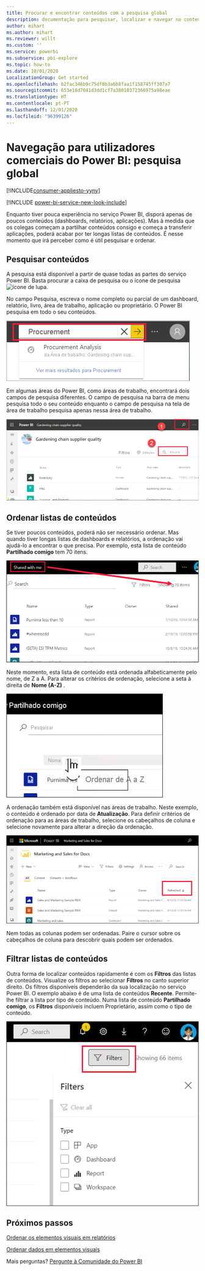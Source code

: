 ```yaml
---
title: Procurar e encontrar conteúdos com a pesquisa global
description: documentação para pesquisar, localizar e navegar no conteúdo no serviço Power BI
author: mihart
ms.author: mihart
ms.reviewer: willt
ms.custom: ''
ms.service: powerbi
ms.subservice: pbi-explore
ms.topic: how-to
ms.date: 10/01/2020
LocalizationGroup: Get started
ms.openlocfilehash: b2fac346b9c75df8b3a6b8faa1f158745ff307a7
ms.sourcegitcommit: 653e18d7041d3dd1cf7a38010372366975a98eae
ms.translationtype: HT
ms.contentlocale: pt-PT
ms.lasthandoff: 12/01/2020
ms.locfileid: "96399126"
---
```

# <a name="navigation-for-power-bi-business-users-global-search"></a>Navegação para utilizadores comerciais do Power BI: pesquisa global

[!INCLUDE[consumer-appliesto-yyny](../includes/consumer-appliesto-yyny.md)]

[!INCLUDE [power-bi-service-new-look-include](../includes/power-bi-service-new-look-include.md)]


Enquanto tiver pouca experiência no serviço Power BI, disporá apenas de poucos conteúdos (dashboards, relatórios, aplicações). Mas à medida que os colegas começam a partilhar conteúdos consigo e começa a transferir aplicações, poderá acabar por ter longas listas de conteúdos. É nesse momento que irá perceber como é útil pesquisar e ordenar.

## <a name="searching-for-content"></a>Pesquisar conteúdos
 A pesquisa está disponível a partir de quase todas as partes do serviço Power BI. Basta procurar a caixa de pesquisa ou o ícone de pesquisa ![ícone de lupa](./media/end-user-search-sort/power-bi-search-icon.png).

 No campo Pesquisa, escreva o nome completo ou parcial de um dashboard, relatório, livro, área de trabalho, aplicação ou proprietário. O Power BI pesquisa em todo o seu conteúdos. 

 ![Captura de ecrã a mostrar o campo de pesquisa com a palavra Aprovisionamento introduzida.](./media/end-user-search-sort/power-bi-search-field.png) 

 Em algumas áreas do Power BI, como áreas de trabalho, encontrará dois campos de pesquisa diferentes. O campo de pesquisa na barra de menu pesquisa todo o seu conteúdo enquanto o campo de pesquisa na tela de área de trabalho pesquisa apenas nessa área de trabalho.

 ![pesquisar numa área de trabalho](./media/end-user-search-sort/power-bi-search-fields.png) 

## <a name="sorting-content-lists"></a>Ordenar listas de conteúdos

Se tiver poucos conteúdos, poderá não ser necessário ordenar.  Mas quando tiver longas listas de dashboards e relatórios, a ordenação vai ajudá-lo a encontrar o que precisa. Por exemplo, esta lista de conteúdo **Partilhado comigo** tem 70 itens. 

![Lista de conteúdo partilhado comigo](./media/end-user-search-sort/power-bi-a-to-z.png)

Neste momento, esta lista de conteúdo está ordenada alfabeticamente pelo nome, de Z a A. Para alterar os critérios de ordenação, selecione a seta à direita de **Nome (A-Z)** .

![Menu pendente de ordenação](./media/end-user-search-sort/power-bi-sort-z-to-a.png)


A ordenação também está disponível nas áreas de trabalho. Neste exemplo, o conteúdo é ordenado por data de **Atualização**. Para definir critérios de ordenação para as áreas de trabalho, selecione os cabeçalhos de coluna e selecione novamente para alterar a direção da ordenação. 


![procurar um relatório](./media/end-user-search-sort/power-bi-refreshed.png)

Nem todas as colunas podem ser ordenadas. Paire o cursor sobre os cabeçalhos de coluna para descobrir quais podem ser ordenados.

## <a name="filtering-content-lists"></a>Filtrar listas de conteúdos
Outra forma de localizar conteúdos rapidamente é com os **Filtros** das listas de conteúdos. Visualize os filtros ao selecionar **Filtros** no canto superior direito. Os filtros disponíveis dependerão da sua localização no serviço Power BI.  O exemplo abaixo é de uma lista de conteúdos **Recente**.  Permite-lhe filtrar a lista por tipo de conteúdo.  Numa lista de conteúdo **Partilhado comigo**, os **Filtros** disponíveis incluem Proprietário, assim como o tipo de conteúdo.

![Captura de ecrã a mostrar o filtro na lista de conteúdos.](./media/end-user-search-sort/power-bi-sort-filters.png)


## <a name="next-steps"></a>Próximos passos
[Ordenar os elementos visuais em relatórios](end-user-change-sort.md)

[Ordenar dados em elementos visuais](end-user-change-sort.md)

Mais perguntas? [Pergunte à Comunidade do Power BI](https://community.powerbi.com/)
